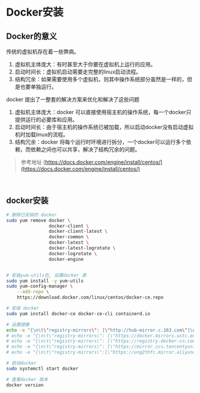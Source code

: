 # Docker安装

## Docker的意义

传统的虚拟机存在着一些弊病。

1. 虚拟机主体庞大：有时甚至大于你要在虚拟机上运行的应用。
2. 启动时间长：虚拟机启动需要走完整的linux启动流程。
3. 结构冗余：如果需要使用多个虚拟机，则其中操作系统部分虽然是一样的，但是也要单独运行。
   
docker 提出了一整套的解决方案来优化和解决了这些问题
1. 虚拟机主体庞大：docker 可以直接使用宿主机的操作系统，每一个docker只提供运行的必要库和应用。
2. 启动时间长：由于宿主机的操作系统已被加载，所以启动docker没有启动虚拟机时加载linux的流程。
3. 结构冗余：docker 将每个运行时环境进行拆分，一个docker可以运行多个依赖，而依赖之间也可以共享，解决了结构冗余的问题。

> 参考地址 [https://docs.docker.com/engine/install/centos/](https://docs.docker.com/engine/install/centos/)

<br>

## docker安装

```sh
# 删除已安装的 docker
sudo yum remove docker \
                docker-client \
                docker-client-latest \
                docker-common \
                docker-latest \
                docker-latest-logrotate \
                docker-logrotate \
                docker-engine


# 安装yum-utils包, 设置docker 源
sudo yum install -y yum-utils
sudo yum-config-manager \
    --add-repo \
    https://download.docker.com/linux/centos/docker-ce.repo

# 安装 docker
sudo yum install docker-ce docker-ce-cli containerd.io

# 设置镜像
echo -e "{\n\t\"registry-mirrors\": [\"http://hub-mirror.c.163.com\"]\n}" > /etc/docker/daemon.json
# echo -e "{\n\t\"registry-mirrors\": [\"https://docker.mirrors.ustc.edu.cn\"]\n}" > /etc/docker/daemon.json
# echo -e "{\n\t\"registry-mirrors\": [\"https://registry.docker-cn.com\"]\n}" > /etc/docker/daemon.json
# echo -e "{\n\t\"registry-mirrors\": [\"https://mirror.ccs.tencentyun.com\"]\n}" > /etc/docker/daemon.json
# echo -e "{\n\t\"registry-mirrors\":[\"https://ung2thfc.mirror.aliyuncs.com\"]\n}" > /etc/docker/daemon.json

# 启动docker
sudo systemctl start docker

# 查看docker 版本
docker version

```




